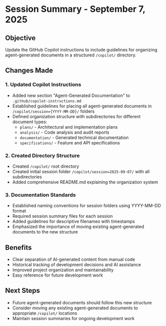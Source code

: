 # Session Summary - September 7, 2025

## Objective

Update the GitHub Copilot instructions to include guidelines for organizing agent-generated documents in a structured `/copilot/` directory.

## Changes Made

### 1. Updated Copilot Instructions

- Added new section "Agent-Generated Documentation" to `.github/copilot-instructions.md`
- Established guidelines for placing all agent-generated documents in `/copilot/session={YYYY-MM-DD}/` folders
- Defined organization structure with subdirectories for different document types:
  - `plans/` - Architectural and implementation plans
  - `analysis/` - Code analysis and audit reports
  - `documentation/` - Generated technical documentation
  - `specifications/` - Feature and API specifications

### 2. Created Directory Structure

- Created `/copilot/` root directory
- Created initial session folder `/copilot/session=2025-09-07/` with all subdirectories
- Added comprehensive README.md explaining the organization system

### 3. Documentation Standards

- Established naming conventions for session folders using YYYY-MM-DD format
- Required session summary files for each session
- Added guidelines for descriptive filenames with timestamps
- Emphasized the importance of moving existing agent-generated documents to the new structure

## Benefits

- Clear separation of AI-generated content from manual code
- Historical tracking of development decisions and AI assistance
- Improved project organization and maintainability
- Easy reference for future development work

## Next Steps

- Future agent-generated documents should follow this new structure
- Consider moving any existing agent-generated documents to appropriate `/copilot/` locations
- Maintain session summaries for ongoing development work

